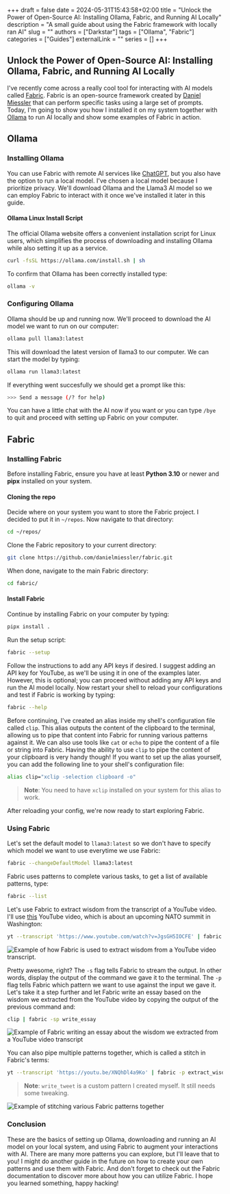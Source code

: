 +++ 
draft = false
date = 2024-05-31T15:43:58+02:00
title = "Unlock the Power of Open-Source AI: Installing Ollama, Fabric, and Running AI Locally"
description = "A small guide about using the Fabric framework with locally ran AI"
slug = ""
authors = ["Darkstar"]
tags = ["Ollama", "Fabric"]
categories = ["Guides"]
externalLink = ""
series = []
+++

## Unlock the Power of Open-Source AI: Installing Ollama, Fabric, and Running AI Locally

I've recently come across a really cool tool for interacting with AI models called [Fabric](https://github.com/danielmiessler/fabric). Fabric is an open-source framework created by [Daniel Miessler](https://github.com/danielmiessler/) that can perform specific tasks using a large set of prompts. Today, I'm going to show you how I installed it on my system together with [Ollama](https://ollama.com/) to run AI locally and show some examples of Fabric in action.

## Ollama

### Installing Ollama

You can use Fabric with remote AI services like [ChatGPT](https://chatgpt.com/), but you also have the option to run a local model. I've chosen a local model because I prioritize privacy. We'll download Ollama and the Llama3 AI model so we can employ Fabric to interact with it once we've installed it later in this guide.

#### Ollama Linux Install Script

The official Ollama website offers a convenient installation script for Linux users, which simplifies the process of downloading and installing Ollama while also setting it up as a service.

```bash
curl -fsSL https://ollama.com/install.sh | sh
```

To confirm that Ollama has been correctly installed type:

```bash
ollama -v
```

### Configuring Ollama

Ollama should be up and running now. We'll proceed to download the AI model we want to run on our computer:

```bash
ollama pull llama3:latest
```

This will download the latest version of llama3 to our computer. We can start the model by typing:

```bash
ollama run llama3:latest
```

If everything went succesfully we should get a prompt like this:

```bash
>>> Send a message (/? for help)
```

You can have a little chat with the AI now if you want or you can type ```/bye``` to quit and proceed with setting up Fabric on your computer.

## Fabric

### Installing Fabric

Before installing Fabric, ensure you have at least **Python 3.10** or newer and **pipx** installed on your system.

#### Cloning the repo

Decide where on your system you want to store the Fabric project. I decided to put it in `~/repos`. Now navigate to that directory:

```bash
cd ~/repos/
```

Clone the Fabric repository to your current directory:

```bash
git clone https://github.com/danielmiessler/fabric.git
```

When done, navigate to the main Fabric directory:

```bash
cd fabric/
```

#### Install Fabric

Continue by installing Fabric on your computer by typing:

```bash
pipx install .
```

Run the setup script:

```bash
fabric --setup
```

Follow the instructions to add any API keys if desired. I suggest adding an API key for YouTube, as we'll be using it in one of the examples later. However, this is optional; you can proceed without adding any API keys and run the AI model locally. Now restart your shell to reload your configurations and test if Fabric is working by typing:

```bash
fabric --help
```

Before continuing, I've created an alias inside my shell's configuration file called `clip`. This alias outputs the content of the clipboard to the terminal, allowing us to pipe that content into Fabric for running various patterns against it. We can also use tools like `cat` or `echo` to pipe the content of a file or string into Fabric. Having the ability to use `clip` to pipe the content of your clipboard is very handy though! If you want to set up the alias yourself, you can add the following line to your shell's configuration file:

```bash
alias clip="xclip -selection clipboard -o"
```

> **Note**: You need to have `xclip` installed on your system for this alias to work.

After reloading your config, we're now ready to start exploring Fabric.

### Using Fabric

Let's set the default model to `llama3:latest` so we don't have to specify which model we want to use everytime we use Fabric:

```bash
fabric --changeDefaultModel llama3:latest
```

Fabric uses patterns to complete various tasks, to get a list of available patterns, type:

```bash
fabric --list
```

Let's use Fabric to extract wisdom from the transcript of a YouTube video. I'll use [this](https://youtu.be/HRAAzG_yDNY) YouTube video, which is about an upcoming NATO summit in Washington:

```bash
yt --transcript 'https://www.youtube.com/watch?v=JgsGH5IOCFE' | fabric -sp extract_wisdom
```

![Example of how Fabric is used to extract wisdom from a YouTube video transcript.](/darkstar-blog/images/fabric_guide/extract_wisdom.png)

Pretty awesome, right? The ```-s``` flag tells Fabric to stream the output. In other words, display the output of the command we gave it to the terminal. The ```-p``` flag tells Fabric which pattern we want to use against the input we gave it. Let's take it a step further and let Fabric write an essay based on the wisdom we extracted from the YouTube video by copying the output of the previous command and:

```bash
clip | fabric -sp write_essay
```

![Example of Fabric writing an essay about the wisdom we extracted from a YouTube video transcript](/darkstar-blog/images/fabric_guide/write_essay.png)

You can also pipe multiple patterns together, which is called a stitch in Fabric's terms:

```bash
yt --transcript 'https://youtu.be/XNQhDl4a9Ko' | fabric -p extract_wisdom_agents | fabric -sp write_tweet
```

> **Note**: `write_tweet` is a custom pattern I created myself. It still needs some tweaking.

![Example of stitching various Fabric patterns together](/darkstar-blog/images/fabric_guide/stitching.png)

### Conclusion

These are the basics of setting up Ollama, downloading and running an AI model on your local system, and using Fabric to augment your interactions with AI. There are many more patterns you can explore, but I'll leave that to you! I might do another guide in the future on how to create your own patterns and use them with Fabric. And don't forget to check out the Fabric documentation to discover more about how you can utilize Fabric. I hope you learned something, happy hacking!
